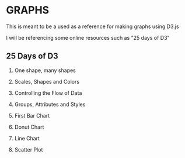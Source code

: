 # GRAPHS
This is meant to be a used as a reference for making graphs using D3.js

I will be referencing some online resources such as "25 days of D3"


## 25 Days of D3

1) One shape, many shapes

2) Scales, Shapes and Colors

3) Controlling the Flow of Data

4) Groups, Attributes and Styles

5) First Bar Chart

6) Donut Chart

7) Line Chart

8) Scatter Plot
